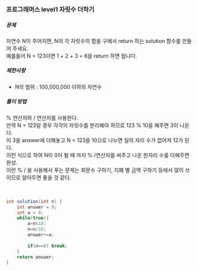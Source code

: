 ### 프로그래머스 level1 자릿수 더하기

##### 문제
자연수 N이 주어지면, N의 각 자릿수의 합을 구해서 return 하는 solution 함수를 만들어 주세요.<br>
예를들어 N = 123이면 1 + 2 + 3 = 6을 return 하면 됩니다.

##### 제한사항
- N의 범위 : 100,000,000 이하의 자연수

##### 풀이 방법
% 연산자와 / 연산자를 사용한다.<br>
만약 N = 123일 경우 각각의 자릿수를 분리해야 하므로 123 % 10을 해주면 3이 나온다. <br>
이 3을 answer에 더해놓고 N = 123을 10으로 나누면 일의 자리 수가 없어져 12가 된다. <br>
이런 식으로 하여 N이 0이 될 때 까지 % /연산자를 써주고 나온 한자리 수를 더해주면 완성.<br>
이런 % / 을 사용해서 푸는 문제는 회문수 구하기, 지폐 별 금액 구하기 등에서 많이 쓰이므로 알아두면 좋을 것 같다.<br><br><br>

```java
int solution(int n) {
    int answer = 0;
    int a = 0;
    while(true){
        a=n%10;
        n=n/10;
        answer+=a;
        
        if(n==0) break;
    }
    return answer;
}
```
